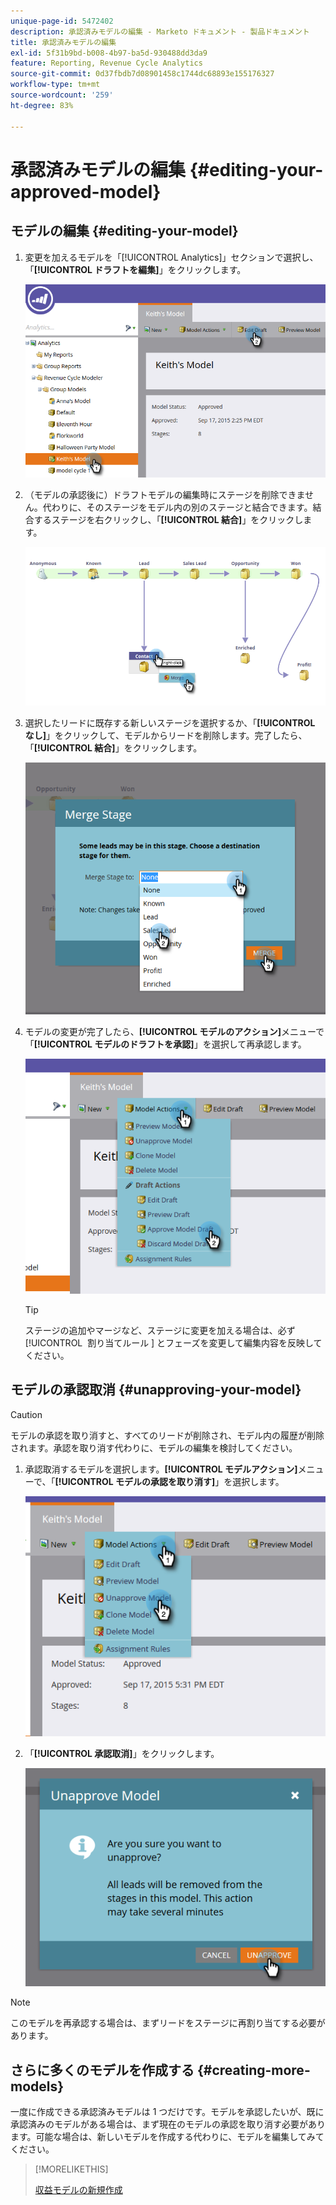 ```yaml
---
unique-page-id: 5472402
description: 承認済みモデルの編集 - Marketo ドキュメント - 製品ドキュメント
title: 承認済みモデルの編集
exl-id: 5f31b9bd-b008-4b97-ba5d-930488dd3da9
feature: Reporting, Revenue Cycle Analytics
source-git-commit: 0d37fbdb7d08901458c1744dc68893e155176327
workflow-type: tm+mt
source-wordcount: '259'
ht-degree: 83%

---
```


# 承認済みモデルの編集 {#editing-your-approved-model}

## モデルの編集 {#editing-your-model}

1. 変更を加えるモデルを「[!UICONTROL Analytics]」セクションで選択し、「**[!UICONTROL ドラフトを編集]**」をクリックします。

   ![](assets/one.png)

1. （モデルの承認後に）ドラフトモデルの編集時にステージを削除できません。代わりに、そのステージをモデル内の別のステージと結合できます。結合するステージを右クリックし、「**[!UICONTROL 結合]**」をクリックします。

   ![](assets/two.png)

1. 選択したリードに既存する新しいステージを選択するか、「**[!UICONTROL なし]**」をクリックして、モデルからリードを削除します。完了したら、「**[!UICONTROL 結合]**」をクリックします。

   ![](assets/three.png)

1. モデルの変更が完了したら、**[!UICONTROL モデルのアクション]**&#x200B;メニューで「**[!UICONTROL モデルのドラフトを承認]**」を選択して再承認します。

   ![](assets/four.png)

   >[!TIP]
   >
   >ステージの追加やマージなど、ステージに変更を加える場合は、必ず [!UICONTROL &#x200B; 割り当てルール &#x200B;] とフェーズを変更して編集内容を反映してください。

## モデルの承認取消 {#unapproving-your-model}

>[!CAUTION]
>
>モデルの承認を取り消すと、すべてのリードが削除され、モデル内の履歴が削除されます。承認を取り消す代わりに、モデルの編集を検討してください。

1. 承認取消するモデルを選択します。**[!UICONTROL モデルアクション]**&#x200B;メニューで、「**[!UICONTROL モデルの承認を取り消す]**」を選択します。

   ![](assets/five.png)

1. 「**[!UICONTROL 承認取消]**」をクリックします。

   ![](assets/six.png)

>[!NOTE]
>
>このモデルを再承認する場合は、まずリードをステージに再割り当てする必要があります。

## さらに多くのモデルを作成する {#creating-more-models}

一度に作成できる承認済みモデルは 1 つだけです。モデルを承認したいが、既に承認済みのモデルがある場合は、まず現在のモデルの承認を取り消す必要があります。可能な場合は、新しいモデルを作成する代わりに、モデルを編集してみてください。

>[!MORELIKETHIS]
>
>[収益モデルの新規作成](/help/marketo/product-docs/reporting/revenue-cycle-analytics/revenue-cycle-models/create-a-new-revenue-model.md)
